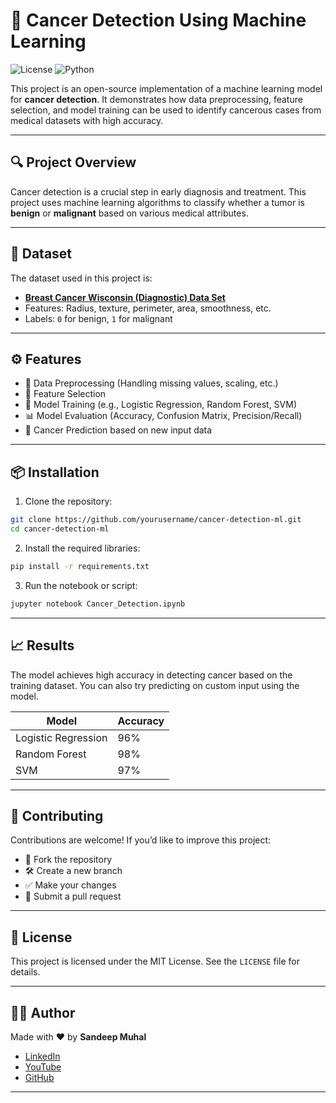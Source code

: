 # 🧬 Cancer Detection Using Machine Learning

![License](https://img.shields.io/badge/license-MIT-green)
![Python](https://img.shields.io/badge/python-3.8%2B-blue)

This project is an open-source implementation of a machine learning model for **cancer detection**. It demonstrates how data preprocessing, feature selection, and model training can be used to identify cancerous cases from medical datasets with high accuracy.

---

## 🔍 Project Overview

Cancer detection is a crucial step in early diagnosis and treatment. This project uses machine learning algorithms to classify whether a tumor is **benign** or **malignant** based on various medical attributes.

---

## 📁 Dataset

The dataset used in this project is:

- **[Breast Cancer Wisconsin (Diagnostic) Data Set](https://archive.ics.uci.edu/ml/datasets/Breast+Cancer+Wisconsin+(Diagnostic))**
- Features: Radius, texture, perimeter, area, smoothness, etc.
- Labels: `0` for benign, `1` for malignant

---

## ⚙️ Features

- 🔬 Data Preprocessing (Handling missing values, scaling, etc.)
- 🧹 Feature Selection
- 🧠 Model Training (e.g., Logistic Regression, Random Forest, SVM)
- 📊 Model Evaluation (Accuracy, Confusion Matrix, Precision/Recall)
- 🧾 Cancer Prediction based on new input data

---

## 📦 Installation

1. Clone the repository:

```bash
git clone https://github.com/yourusername/cancer-detection-ml.git
cd cancer-detection-ml
```

2. Install the required libraries:

```bash
pip install -r requirements.txt
```

3. Run the notebook or script:

```bash
jupyter notebook Cancer_Detection.ipynb
```

---

## 📈 Results

The model achieves high accuracy in detecting cancer based on the training dataset. You can also try predicting on custom input using the model.

| Model             | Accuracy |
|------------------|----------|
| Logistic Regression | 96%     |
| Random Forest       | 98%     |
| SVM                 | 97%     |

---

## 🤝 Contributing

Contributions are welcome! If you’d like to improve this project:

- 🌱 Fork the repository
- 🛠️ Create a new branch
- ✅ Make your changes
- 📩 Submit a pull request

---

## 📄 License

This project is licensed under the MIT License. See the `LICENSE` file for details.

---

## 🙋‍♂️ Author

Made with ❤️ by **Sandeep Muhal**

- [LinkedIn](https://www.linkedin.com/in/sandeepmuhal)
- [YouTube](https://www.youtube.com/@SandeepMuhal)
- [GitHub](https://github.com/sandeepmuhal)

---